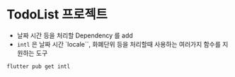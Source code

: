 # TodoList 프로젝트

- 날짜 시간 등을 처리할 Dependency 를 add
- `intl` 은 날짜 시간 `locale``, 화폐단위 등을 처리할때 사용하는 여러가지 함수를 지원하는 도구

```
flutter pub get intl
```
